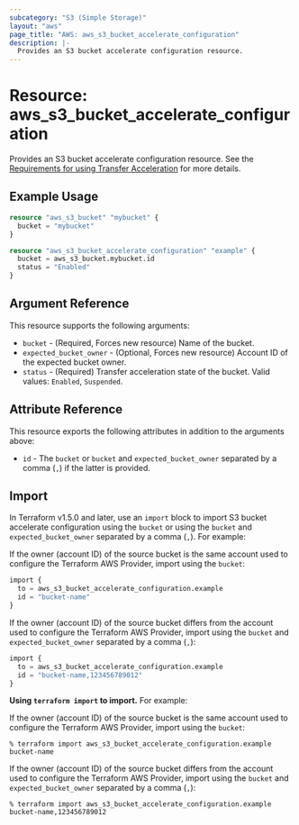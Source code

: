 ```yaml
---
subcategory: "S3 (Simple Storage)"
layout: "aws"
page_title: "AWS: aws_s3_bucket_accelerate_configuration"
description: |-
  Provides an S3 bucket accelerate configuration resource.
---
```


# Resource: aws_s3_bucket_accelerate_configuration

Provides an S3 bucket accelerate configuration resource. See the [Requirements for using Transfer Acceleration](https://docs.aws.amazon.com/AmazonS3/latest/userguide/transfer-acceleration.html#transfer-acceleration-requirements) for more details.

## Example Usage

```terraform
resource "aws_s3_bucket" "mybucket" {
  bucket = "mybucket"
}

resource "aws_s3_bucket_accelerate_configuration" "example" {
  bucket = aws_s3_bucket.mybucket.id
  status = "Enabled"
}
```

## Argument Reference

This resource supports the following arguments:

* `bucket` - (Required, Forces new resource) Name of the bucket.
* `expected_bucket_owner` - (Optional, Forces new resource) Account ID of the expected bucket owner.
* `status` - (Required) Transfer acceleration state of the bucket. Valid values: `Enabled`, `Suspended`.

## Attribute Reference

This resource exports the following attributes in addition to the arguments above:

* `id` - The `bucket` or `bucket` and `expected_bucket_owner` separated by a comma (`,`) if the latter is provided.

## Import

In Terraform v1.5.0 and later, use an `import` block to import S3 bucket accelerate configuration using the `bucket` or using the `bucket` and `expected_bucket_owner` separated by a comma (`,`). For example:

If the owner (account ID) of the source bucket is the same account used to configure the Terraform AWS Provider, import using the `bucket`:

```terraform
import {
  to = aws_s3_bucket_accelerate_configuration.example
  id = "bucket-name"
}
```

If the owner (account ID) of the source bucket differs from the account used to configure the Terraform AWS Provider, import using the `bucket` and `expected_bucket_owner` separated by a comma (`,`):

```terraform
import {
  to = aws_s3_bucket_accelerate_configuration.example
  id = "bucket-name,123456789012"
}
```

**Using `terraform import` to import.** For example:

If the owner (account ID) of the source bucket is the same account used to configure the Terraform AWS Provider, import using the `bucket`:

```console
% terraform import aws_s3_bucket_accelerate_configuration.example bucket-name
```

If the owner (account ID) of the source bucket differs from the account used to configure the Terraform AWS Provider, import using the `bucket` and `expected_bucket_owner` separated by a comma (`,`):

```console
% terraform import aws_s3_bucket_accelerate_configuration.example bucket-name,123456789012
```

